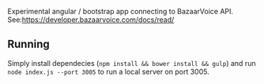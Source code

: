 Experimental angular / bootstrap app connecting to BazaarVoice API.
See:https://developer.bazaarvoice.com/docs/read/	

## Running
Simply install dependecies (`npm install && bower install && gulp`) and run `node index.js --port 3005` to run a local server on port 3005.